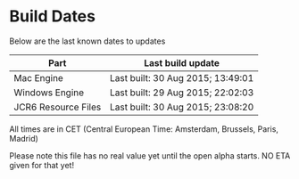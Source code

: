 # Build Dates

Below are the last known dates to updates

Part | Last build update
-----|-----
Mac Engine | Last built: 30 Aug 2015; 13:49:01
Windows Engine | Last built: 29 Aug 2015; 22:02:03
JCR6 Resource Files | Last built: 30 Aug 2015; 23:08:20
All times are in CET (Central European Time: Amsterdam, Brussels, Paris, Madrid)


Please note this file has no real value yet until the open alpha starts. NO ETA given for that yet!
